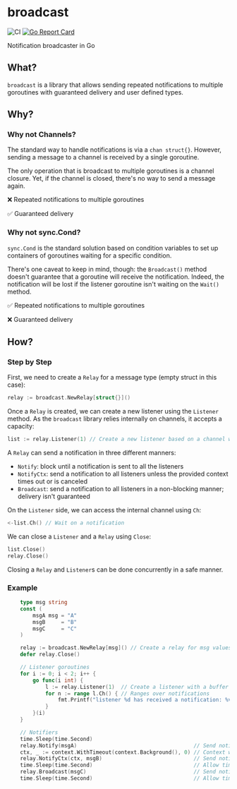 # broadcast

![CI](https://github.com/teivah/broadcast/actions/workflows/ci.yml/badge.svg)
[![Go Report Card](https://goreportcard.com/badge/github.com/teivah/broadcast)](https://goreportcard.com/report/github.com/teivah/broadcast)

Notification broadcaster in Go

## What?

`broadcast` is a library that allows sending repeated notifications to multiple goroutines with guaranteed delivery and user defined types.

## Why?

### Why not Channels?

The standard way to handle notifications is via a `chan struct{}`. However, sending a message to a channel is received by a single goroutine. 

The only operation that is broadcast to multiple goroutines is a channel closure. Yet, if the channel is closed, there's no way to send a message again.

❌ Repeated notifications to multiple goroutines

✅ Guaranteed delivery

### Why not sync.Cond?

`sync.Cond` is the standard solution based on condition variables to set up containers of goroutines waiting for a specific condition.

There's one caveat to keep in mind, though: the `Broadcast()` method doesn't guarantee that a goroutine will receive the notification. Indeed, the notification will be lost if the listener goroutine isn't waiting on the `Wait()` method.

✅ Repeated notifications to multiple goroutines

❌ Guaranteed delivery

## How?

### Step by Step

First, we need to create a `Relay` for a message type (empty struct in this case):

```go
relay := broadcast.NewRelay[struct{}]()
```

Once a `Relay` is created, we can create a new listener using the `Listener` method. As the `broadcast` library relies internally on channels, it accepts a capacity:

````go
list := relay.Listener(1) // Create a new listener based on a channel with a one capacity
````

A `Relay` can send a notification in three different manners:
* `Notify`: block until a notification is sent to all the listeners
* `NotifyCtx`: send a notification to all listeners unless the provided context times out or is canceled
* `Broadcast`: send a notification to all listeners in a non-blocking manner; delivery isn't guaranteed

On the `Listener` side, we can access the internal channel using `Ch`:

```go
<-list.Ch() // Wait on a notification
```

We can close a `Listener` and a `Relay` using `Close`:

```go
list.Close() 
relay.Close()
```

Closing a `Relay` and `Listener`s can be done concurrently in a safe manner.

### Example

```go
	type msg string
	const (
		msgA msg = "A"
		msgB     = "B"
		msgC     = "C"
	)

	relay := broadcast.NewRelay[msg]() // Create a relay for msg values
	defer relay.Close()

	// Listener goroutines
	for i := 0; i < 2; i++ {
		go func(i int) {
			l := relay.Listener(1)  // Create a listener with a buffer capacity of 1
			for n := range l.Ch() { // Ranges over notifications
				fmt.Printf("listener %d has received a notification: %v\n", i, n)
			}
		}(i)
	}

	// Notifiers
	time.Sleep(time.Second)
	relay.Notify(msgA)                                     // Send notification with guaranteed delivery
	ctx, _ := context.WithTimeout(context.Background(), 0) // Context with immediate timeout
	relay.NotifyCtx(ctx, msgB)                             // Send notification respecting context cancellation
	time.Sleep(time.Second)                                // Allow time for previous messages to be processed
	relay.Broadcast(msgC)                                  // Send notification without guaranteed delivery
	time.Sleep(time.Second)                                // Allow time for previous messages to be processed
```